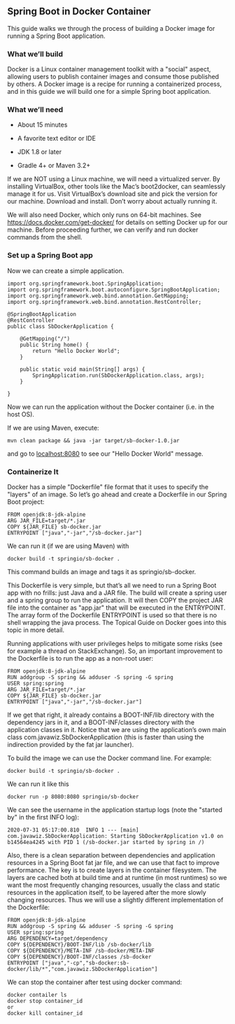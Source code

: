 ## Spring Boot in Docker Container
This guide walks we through the process of building a Docker image for running a Spring Boot application.

### What we’ll build
Docker is a Linux container management toolkit with a "social" aspect, allowing users to publish container images and consume those published by others. A Docker image is a recipe for running a containerized process, and in this guide we will build one for a simple Spring boot application.

### What we’ll need

* About 15 minutes

* A favorite text editor or IDE

* JDK 1.8 or later

* Gradle 4+ or Maven 3.2+

If we are NOT using a Linux machine, we will need a virtualized server. By installing VirtualBox, other tools like the Mac’s boot2docker, can seamlessly manage it for us. Visit VirtualBox’s download site and pick the version for our machine. Download and install. Don’t worry about actually running it.

We will also need Docker, which only runs on 64-bit machines. See https://docs.docker.com/get-docker/ for details on setting Docker up for our machine. Before proceeding further, we can verify and run docker commands from the shell.

### Set up a Spring Boot app
Now we can create a simple application.

```
import org.springframework.boot.SpringApplication;
import org.springframework.boot.autoconfigure.SpringBootApplication;
import org.springframework.web.bind.annotation.GetMapping;
import org.springframework.web.bind.annotation.RestController;

@SpringBootApplication
@RestController
public class SbDockerApplication {

	@GetMapping("/")
	public String home() {
		return "Hello Docker World";
	}

	public static void main(String[] args) {
		SpringApplication.run(SbDockerApplication.class, args);
	}

}
```

Now we can run the application without the Docker container (i.e. in the host OS).

If we are using Maven, execute:

```
mvn clean package && java -jar target/sb-docker-1.0.jar
```

and go to [localhost:8080](localhost:8080) to see our "Hello Docker World" message.

### Containerize It
Docker has a simple "Dockerfile" file format that it uses to specify the "layers" of an image. So let’s go ahead and create a Dockerfile in our Spring Boot project:

```
FROM openjdk:8-jdk-alpine
ARG JAR_FILE=target/*.jar
COPY ${JAR_FILE} sb-docker.jar
ENTRYPOINT ["java","-jar","/sb-docker.jar"]
```

We can run it (if we are using Maven) with

```
docker build -t springio/sb-docker .
```

This command builds an image and tags it as springio/sb-docker.

This Dockerfile is very simple, but that’s all we need to run a Spring Boot app with no frills: just Java and a JAR file. The build will create a spring user and a spring group to run the application. It will then COPY the project JAR file into the container as "app.jar" that will be executed in the ENTRYPOINT. The array form of the Dockerfile ENTRYPOINT is used so that there is no shell wrapping the java process. The Topical Guide on Docker goes into this topic in more detail.

Running applications with user privileges helps to mitigate some risks (see for example a thread on StackExchange). So, an important improvement to the Dockerfile is to run the app as a non-root user:

```
FROM openjdk:8-jdk-alpine
RUN addgroup -S spring && adduser -S spring -G spring
USER spring:spring
ARG JAR_FILE=target/*.jar
COPY ${JAR_FILE} sb-docker.jar
ENTRYPOINT ["java","-jar","/sb-docker.jar"]
```

If we get that right, it already contains a BOOT-INF/lib directory with the dependency jars in it, and a BOOT-INF/classes directory with the application classes in it. Notice that we are using the application’s own main class com.javawiz.SbDockerApplication (this is faster than using the indirection provided by the fat jar launcher).

To build the image we can use the Docker command line. For example:

```
docker build -t springio/sb-docker .
```

We can run it like this

```
docker run -p 8080:8080 springio/sb-docker
```

We can see the username in the application startup logs (note the "started by" in the first INFO log):
```
2020-07-31 05:17:00.810  INFO 1 --- [main] com.javawiz.SbDockerApplication: Starting SbDockerApplication v1.0 on b14564ea4245 with PID 1 (/sb-docker.jar started by spring in /)
```
Also, there is a clean separation between dependencies and application resources in a Spring Boot fat jar file, and we can use that fact to improve performance. The key is to create layers in the container filesystem. The layers are cached both at build time and at runtime (in most runtimes) so we want the most frequently changing resources, usually the class and static resources in the application itself, to be layered after the more slowly changing resources. Thus we will use a slightly different implementation of the Dockerfile:
```
FROM openjdk:8-jdk-alpine
RUN addgroup -S spring && adduser -S spring -G spring
USER spring:spring
ARG DEPENDENCY=target/dependency
COPY ${DEPENDENCY}/BOOT-INF/lib /sb-docker/lib
COPY ${DEPENDENCY}/META-INF /sb-docker/META-INF
COPY ${DEPENDENCY}/BOOT-INF/classes /sb-docker
ENTRYPOINT ["java","-cp","sb-docker:sb-docker/lib/*","com.javawiz.SbDockerApplication"]
```
We can stop the container after test using docker command:
```
docker contailer ls
docker stop container_id
or 
docker kill container_id
```



